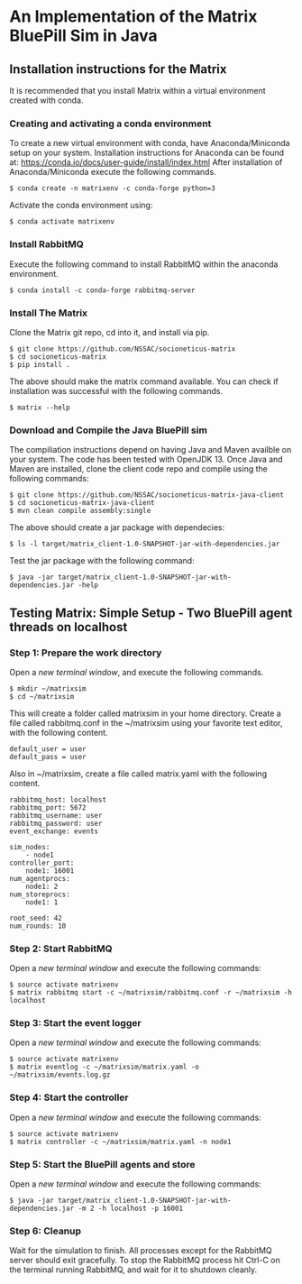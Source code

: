 # An Implementation of the Matrix BluePill Sim in Java

## Installation instructions for the Matrix

It is recommended that you install Matrix
within a virtual environment created with conda.

### Creating and activating a conda environment

To create a new virtual environment with conda,
have Anaconda/Miniconda setup on your system.
Installation instructions for Anaconda can be found at:
https://conda.io/docs/user-guide/install/index.html
After installation of Anaconda/Miniconda
execute the following commands.

```
$ conda create -n matrixenv -c conda-forge python=3
```

Activate the conda environment using:

```
$ conda activate matrixenv
```

### Install RabbitMQ

Execute the following command to install RabbitMQ
within the anaconda environment.

```
$ conda install -c conda-forge rabbitmq-server
```

### Install The Matrix

Clone the Matrix git repo, cd into it, and install via pip.

```
$ git clone https://github.com/NSSAC/socioneticus-matrix
$ cd socioneticus-matrix
$ pip install .
```

The above should make the matrix command available.
You can check if installation was successful with the following commands.

```
$ matrix --help
```

### Download and Compile the Java BluePill sim

The compiliation instructions depend on having
Java and Maven availble on your system.
The code has been tested with OpenJDK 13.
Once Java and Maven are installed,
clone the client code repo
and compile using the following commands:

```
$ git clone https://github.com/NSSAC/socioneticus-matrix-java-client
$ cd socioneticus-matrix-java-client
$ mvn clean compile assembly:single
```

The above should create a jar package with dependecies:

```
$ ls -l target/matrix_client-1.0-SNAPSHOT-jar-with-dependencies.jar
```

Test the jar package with the following command:

```
$ java -jar target/matrix_client-1.0-SNAPSHOT-jar-with-dependencies.jar -help
```

## Testing Matrix: Simple Setup - Two BluePill agent threads on localhost

### Step 1: Prepare the work directory

Open a *new terminal window*, and execute the following commands.

```
$ mkdir ~/matrixsim
$ cd ~/matrixsim
```

This will create a folder called matrixsim in your home directory.
Create a file called rabbitmq.conf in the ~/matrixsim using your
favorite text editor, with the following content.

```
default_user = user
default_pass = user
```

Also in ~/matrixsim, create a file called matrix.yaml
with the following content.

```
rabbitmq_host: localhost
rabbitmq_port: 5672
rabbitmq_username: user
rabbitmq_password: user
event_exchange: events

sim_nodes:
    - node1
controller_port:
    node1: 16001
num_agentprocs:
    node1: 2
num_storeprocs:
    node1: 1

root_seed: 42
num_rounds: 10
```

### Step 2: Start RabbitMQ

Open a *new terminal window* and execute the following commands:

```
$ source activate matrixenv
$ matrix rabbitmq start -c ~/matrixsim/rabbitmq.conf -r ~/matrixsim -h localhost
```

### Step 3: Start the event logger

Open a *new terminal window* and execute the following commands:

```
$ source activate matrixenv
$ matrix eventlog -c ~/matrixsim/matrix.yaml -o ~/matrixsim/events.log.gz
```

### Step 4: Start the controller

Open a *new terminal window* and execute the following commands:

```
$ source activate matrixenv
$ matrix controller -c ~/matrixsim/matrix.yaml -n node1
```

### Step 5: Start the BluePill agents and store

Open a *new terminal window* and execute the following commands:

```
$ java -jar target/matrix_client-1.0-SNAPSHOT-jar-with-dependencies.jar -m 2 -h localhost -p 16001
```

### Step 6: Cleanup

Wait for the simulation to finish.
All processes except for the RabbitMQ server should exit gracefully.
To stop the RabbitMQ process hit Ctrl-C on the terminal
running RabbitMQ, and wait for it to shutdown cleanly.
